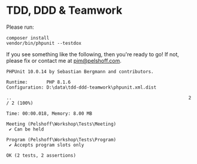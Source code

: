 # TDD, DDD & Teamwork

Please run:

```
composer install
vendor/bin/phpunit --testdox
```

If you see something like the following, then you're ready to go! If not, please fix or contact me at [pim@pelshoff.com](mailto:pim@pelshoff.com).

```
PHPUnit 10.0.14 by Sebastian Bergmann and contributors.

Runtime:       PHP 8.1.6
Configuration: D:\data\tdd-ddd-teamwork\phpunit.xml.dist

..                                                                  2 / 2 (100%)

Time: 00:00.018, Memory: 8.00 MB

Meeting (Pelshoff\Workshop\Tests\Meeting)
 ✔ Can be held

Program (Pelshoff\Workshop\Tests\Program)
 ✔ Accepts program slots only

OK (2 tests, 2 assertions)
```